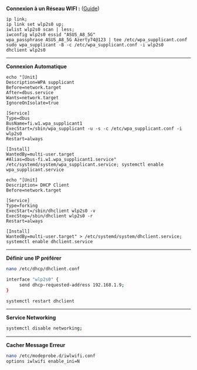 **Connexion à un Réseau WIFI :** ([Guide](https://www.linuxbabe.com/command-line/ubuntu-server-16-04-wifi-wpa-supplicant))
```
ip link;
ip link set wlp2s0 up;
iwlist wlp2s0 scan | less;
iwconfig wlp2s0 essid "ASUS_A8_5G"
wpa_passphrase ASUS_A8_5G Azerty74@123 | tee /etc/wpa_supplicant.conf
sudo wpa_supplicant -B -c /etc/wpa_supplicant.conf -i wlp2s0
dhclient wlp2s0
```

-------------------------------------------------------------------------------------------------------------------------------------

**Connexion Automatique**
```
echo "[Unit]
Description=WPA supplicant
Before=network.target
After=dbus.service
Wants=network.target
IgnoreOnIsolate=true

[Service]
Type=dbus
BusName=fi.w1.wpa_supplicant1
ExecStart=/sbin/wpa_supplicant -u -s -c /etc/wpa_supplicant.conf -i wlp2s0
Restart=always

[Install]
WantedBy=multi-user.target
#Alias=dbus-fi.w1.wpa_supplicant1.service" /etc/systemd/system/wpa_supplicant.service; systemctl enable wpa_supplicant.service
```

```
echo "[Unit]
Description= DHCP Client
Before=network.target

[Service]
Type=forking
ExecStart=/sbin/dhclient wlp2s0 -v
ExecStop=/sbin/dhclient wlp2s0 -r
Restart=always

[Install] 
WantedBy=multi-user.target" > /etc/systemd/system/dhclient.service; systemctl enable dhclient.service
```


-------------------------------------------------------------------------------------------------------------------------------------

**Définir une IP préférer**
```bash
nano /etc/dhcp/dhclient.conf

interface "wlp2s0" {
     send dhcp-requested-address 192.168.1.9;
}

systemctl restart dhclient
```


-------------------------------------------------------------------------------------------------------------------------------------
**Service Networking**
```bash
systemctl disable networking;
```

-------------------------------------------------------------------------------------------------------------------------------------
**Cacher Message Erreur**
```bash
nano /etc/modeprobe.d/iwlwifi.conf
options iwlwifi enable_ini=N
```
